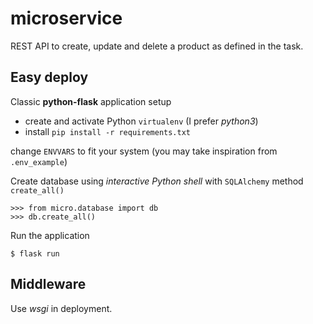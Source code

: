 # microservice
REST API to create, update and delete a product as defined in the task.

## Easy deploy

Classic __python-flask__ application setup

- create and activate Python `virtualenv` (I prefer _python3_)
- install `pip install -r requirements.txt`

change `ENVVARS` to fit your system (you may take inspiration from `.env_example`)

Create database using _interactive Python shell_ with `SQLAlchemy` method `create_all()`

```
>>> from micro.database import db
>>> db.create_all()
```

Run the application

`$ flask run`

## Middleware

Use _wsgi_ in deployment.